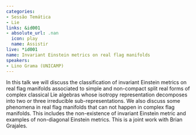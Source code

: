 ```yaml
---
categories:
- Sessão Temática
- Lie
links: &id001
- absolute_url: .nan
  icon: play
  name: Assistir
live: *id001
name: Invariant Einstein metrics on real flag manifolds
speakers:
- Lino Grama (UNICAMP)
---
```


In this talk we will discuss the classification of invariant Einstein metrics on real flag manifolds associated to simple and non-compact split real forms of complex classical Lie algebras whose isotropy representation decomposes into two or three irreducible sub-representations. We also discuss some phenomena in real flag manifolds that can not happen in complex flag manifolds. This includes the non-existence of invariant Einstein metric and examples of non-diagonal Einstein metrics. This is a joint work with Brian Grajales. 